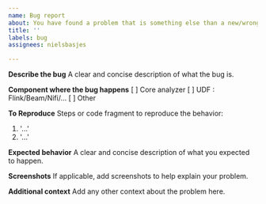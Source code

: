 ```yaml
---
name: Bug report
about: You have found a problem that is something else than a new/wrong useragent.
title: ''
labels: bug
assignees: nielsbasjes

---
```


**Describe the bug**
A clear and concise description of what the bug is.

**Component where the bug happens**
[ ] Core analyzer
[ ] UDF : Flink/Beam/Nifi/...
[ ] Other

**To Reproduce**
Steps or code fragment to reproduce the behavior:
1. '...'
2. '...'

**Expected behavior**
A clear and concise description of what you expected to happen.

**Screenshots**
If applicable, add screenshots to help explain your problem.

**Additional context**
Add any other context about the problem here.

